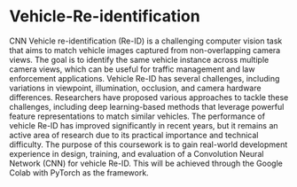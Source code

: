 # Vehicle-Re-identification
CNN
Vehicle re-identification (Re-ID) is a challenging computer vision task that aims to match vehicle images
captured from non-overlapping camera views. The goal is to identify the same vehicle instance across
multiple camera views, which can be useful for traffic management and law enforcement applications.
Vehicle Re-ID has several challenges, including variations in viewpoint, illumination, occlusion, and camera
hardware differences. Researchers have proposed various approaches to tackle these challenges, including
deep learning-based methods that leverage powerful feature representations to match similar vehicles. The
performance of vehicle Re-ID has improved significantly in recent years, but it remains an active area of
research due to its practical importance and technical difficulty.
The purpose of this coursework is to gain real-world development experience in design, training, and
evaluation of a Convolution Neural Network (CNN) for vehicle Re-ID. This will be achieved through the
Google Colab with PyTorch as the framework.
